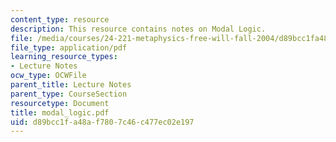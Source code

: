 ```yaml
---
content_type: resource
description: This resource contains notes on Modal Logic.
file: /media/courses/24-221-metaphysics-free-will-fall-2004/d89bcc1fa48af7807c46c477ec02e197_modal_logic.pdf
file_type: application/pdf
learning_resource_types:
- Lecture Notes
ocw_type: OCWFile
parent_title: Lecture Notes
parent_type: CourseSection
resourcetype: Document
title: modal_logic.pdf
uid: d89bcc1f-a48a-f780-7c46-c477ec02e197
---
```

